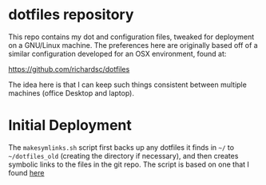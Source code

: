 # dotfiles repository

This repo contains my dot and configuration files, tweaked for deployment on a GNU/Linux machine. The preferences here are originally based off of a similar configuration developed for an OSX environment, found at:

https://github.com/richardsc/dotfiles

The idea here is that I can keep such things consistent between multiple machines (office Desktop and laptop).

# Initial Deployment

The `makesymlinks.sh` script first backs up any dotfiles it finds in `~/` to `~/dotfiles_old` (creating the directory if necessary), and then creates symbolic links to the files in the git repo. The script is based on one that I found [here][1]

[1]: http://blog.smalleycreative.com/tutorials/using-git-and-github-to-manage-your-dotfiles/

